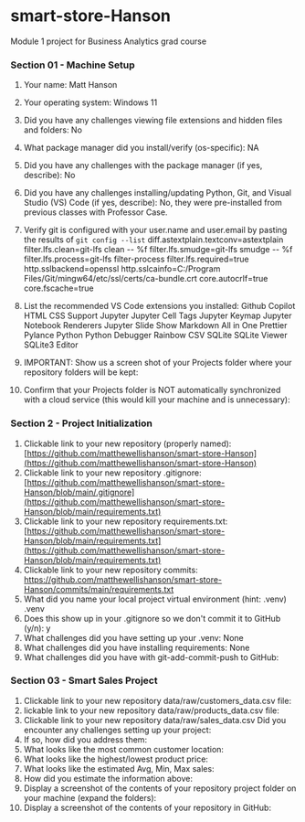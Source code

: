 # smart-store-Hanson
Module 1 project for Business Analytics grad course

### Section 01 - Machine Setup

1. Your name: Matt Hanson
2. Your operating system: Windows 11 
3. Did you have any challenges viewing file extensions and hidden files and folders: No
4. What package manager did you install/verify (os-specific): NA
5. Did you have any challenges with the package manager (if yes, describe): No
6. Did you have any challenges installing/updating Python, Git, and Visual Studio (VS) Code (if yes, describe): No, they were pre-installed from previous classes with Professor Case.
7. Verify git is configured with your user.name and user.email by pasting the results of `git config --list`
    diff.astextplain.textconv=astextplain
    filter.lfs.clean=git-lfs clean -- %f
    filter.lfs.smudge=git-lfs smudge -- %f
    filter.lfs.process=git-lfs filter-process
    filter.lfs.required=true
    http.sslbackend=openssl
    http.sslcainfo=C:/Program Files/Git/mingw64/etc/ssl/certs/ca-bundle.crt
    core.autocrlf=true
    core.fscache=true
8. List the recommended VS Code extensions you installed: 
    Github Copilot
    HTML CSS Support
    Jupyter
    Jupyter Cell Tags
    Jupyter Keymap
    Jupyter Notebook Renderers
    Jupyter Slide Show
    Markdown All in One
    Prettier
    Pylance
    Python
    Python Debugger
    Rainbow CSV
    SQLite
    SQLite Viewer
    SQLite3 Editor
9. IMPORTANT: Show us a screen shot of your Projects folder where your repository folders will be kept:

10. Confirm that your Projects folder is NOT automatically synchronized with a cloud service (this would kill your machine and is unnecessary):

### Section 2 - Project Initialization

1. Clickable link to your new repository (properly named): [https://github.com/matthewellishanson/smart-store-Hanson](https://github.com/matthewellishanson/smart-store-Hanson)
2. Clickable link to your new repository .gitignore:
[https://github.com/matthewellishanson/smart-store-Hanson/blob/main/.gitignore](https://github.com/matthewellishanson/smart-store-Hanson/blob/main/requirements.txt)
3. Clickable link to your new repository requirements.txt:
[https://github.com/matthewellishanson/smart-store-Hanson/blob/main/requirements.txt](https://github.com/matthewellishanson/smart-store-Hanson/blob/main/requirements.txt)
4. Clickable link to your new repository commits:
[https://github.com/matthewellishanson/smart-store-Hanson/commits/main/requirements.txt ](https://github.com/matthewellishanson/smart-store-Hanson/commits)
5. What did you name your local project virtual environment (hint: .venv) .venv
6. Does this show up in your .gitignore so we don't commit it to GitHub (y/n): y
7. What challenges did you have setting up your .venv: None
8. What challenges did you have installing requirements: None
9.  What challenges did you have with git-add-commit-push to GitHub: 

### Section 03 - Smart Sales Project

1. Clickable link to your new repository data/raw/customers_data.csv file: 
2. lickable link to your new repository data/raw/products_data.csv file:
3. Clickable link to your new repository data/raw/sales_data.csv
Did you encounter any challenges setting up your project:
4. If so, how did you address them:
5. What looks like the most common customer location:
6. What looks like the highest/lowest product price:
7. What looks like the estimated Avg, Min, Max sales:
8. How did you estimate the information above: 
9. Display a screenshot of the contents of your repository project folder on your machine (expand the folders):
10. Display a screenshot of the contents of your repository in GitHub: 